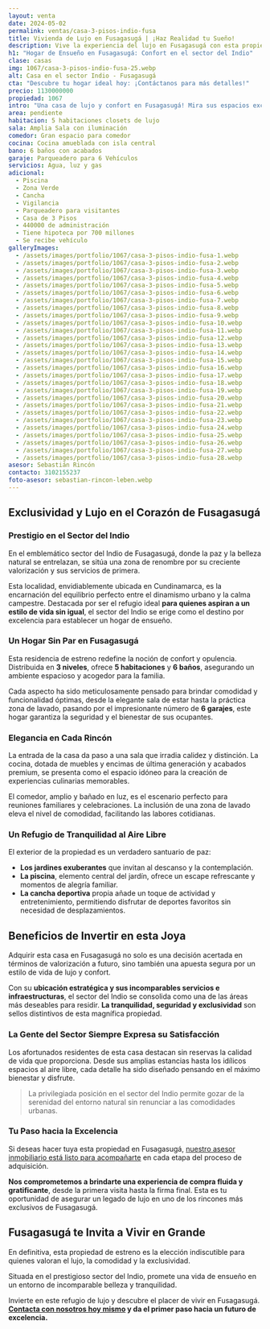 ```yaml
---
layout: venta
date: 2024-05-02
permalink: ventas/casa-3-pisos-indio-fusa
title: Vivienda de Lujo en Fusagasugá | ¡Haz Realidad tu Sueño!
description: Vive la experiencia del lujo en Fusagasugá con esta propiedad única. ¡No pierdas la oportunidad de invertir en tu futuro! ¡Haz clic para más detalles!
h1: "Hogar de Ensueño en Fusagasugá: Confort en el sector del Indio"
clase: casas
img: 1067/casa-3-pisos-indio-fusa-25.webp
alt: Casa en el sector Indio - Fusagasugá
cta: "Descubre tu hogar ideal hoy: ¡Contáctanos para más detalles!"
precio: 1130000000
propiedad: 1067
intro: "Una casa de lujo y confort en Fusagasugá! Mira sus espacios excepcionales y haz de este hogar tu refugio perfecto. Contáctanos hoy para más detalles."
area: pendiente
habitacion: 5 habitaciones closets de lujo
sala: Amplia Sala con iluminación 
comedor: Gran espacio para comedor
cocina: Cocina amueblada con isla central
bano: 6 baños con acabados 
garaje: Parqueadero para 6 Vehículos 
servicios: Agua, luz y gas 
adicional:
  - Piscina
  - Zona Verde
  - Cancha
  - Vigilancia
  - Parqueadero para visitantes
  - Casa de 3 Pisos
  - 440000 de administración
  - Tiene hipoteca por 700 millones
  - Se recibe vehículo
galleryImages:
  - /assets/images/portfolio/1067/casa-3-pisos-indio-fusa-1.webp
  - /assets/images/portfolio/1067/casa-3-pisos-indio-fusa-2.webp
  - /assets/images/portfolio/1067/casa-3-pisos-indio-fusa-3.webp
  - /assets/images/portfolio/1067/casa-3-pisos-indio-fusa-4.webp
  - /assets/images/portfolio/1067/casa-3-pisos-indio-fusa-5.webp
  - /assets/images/portfolio/1067/casa-3-pisos-indio-fusa-6.webp
  - /assets/images/portfolio/1067/casa-3-pisos-indio-fusa-7.webp
  - /assets/images/portfolio/1067/casa-3-pisos-indio-fusa-8.webp
  - /assets/images/portfolio/1067/casa-3-pisos-indio-fusa-9.webp
  - /assets/images/portfolio/1067/casa-3-pisos-indio-fusa-10.webp
  - /assets/images/portfolio/1067/casa-3-pisos-indio-fusa-11.webp
  - /assets/images/portfolio/1067/casa-3-pisos-indio-fusa-12.webp
  - /assets/images/portfolio/1067/casa-3-pisos-indio-fusa-13.webp
  - /assets/images/portfolio/1067/casa-3-pisos-indio-fusa-14.webp
  - /assets/images/portfolio/1067/casa-3-pisos-indio-fusa-15.webp
  - /assets/images/portfolio/1067/casa-3-pisos-indio-fusa-16.webp
  - /assets/images/portfolio/1067/casa-3-pisos-indio-fusa-17.webp
  - /assets/images/portfolio/1067/casa-3-pisos-indio-fusa-18.webp
  - /assets/images/portfolio/1067/casa-3-pisos-indio-fusa-19.webp
  - /assets/images/portfolio/1067/casa-3-pisos-indio-fusa-20.webp
  - /assets/images/portfolio/1067/casa-3-pisos-indio-fusa-21.webp
  - /assets/images/portfolio/1067/casa-3-pisos-indio-fusa-22.webp
  - /assets/images/portfolio/1067/casa-3-pisos-indio-fusa-23.webp
  - /assets/images/portfolio/1067/casa-3-pisos-indio-fusa-24.webp
  - /assets/images/portfolio/1067/casa-3-pisos-indio-fusa-25.webp
  - /assets/images/portfolio/1067/casa-3-pisos-indio-fusa-26.webp
  - /assets/images/portfolio/1067/casa-3-pisos-indio-fusa-27.webp
  - /assets/images/portfolio/1067/casa-3-pisos-indio-fusa-28.webp
asesor: Sebastián Rincón
contacto: 3102155237
foto-asesor: sebastian-rincon-leben.webp
---
```

## Exclusividad y Lujo en el Corazón de Fusagasugá

### Prestigio en el Sector del Indio

En el emblemático sector del Indio de Fusagasugá, donde la paz y la belleza natural se entrelazan, se sitúa una zona de renombre por su creciente valorización y sus servicios de primera.

Esta localidad, envidiablemente ubicada en Cundinamarca, es la encarnación del equilibrio perfecto entre el dinamismo urbano y la calma campestre. Destacada por ser el refugio ideal **para quienes aspiran a un estilo de vida sin igual**, el sector del Indio se erige como el destino por excelencia para establecer un hogar de ensueño.

### Un Hogar Sin Par en Fusagasugá

Esta residencia de estreno redefine la noción de confort y opulencia. Distribuida en **3 niveles**, ofrece **5 habitaciones** y **6 baños**, asegurando un ambiente espacioso y acogedor para la familia.

Cada aspecto ha sido meticulosamente pensado para brindar comodidad y funcionalidad óptimas, desde la elegante sala de estar hasta la práctica zona de lavado, pasando por el impresionante número de **6 garajes**, este hogar garantiza la seguridad y el bienestar de sus ocupantes.

### Elegancia en Cada Rincón

La entrada de la casa da paso a una sala que irradia calidez y distinción. La cocina, dotada de muebles y encimas de última generación y acabados premium, se presenta como el espacio idóneo para la creación de experiencias culinarias memorables.

El comedor, amplio y bañado en luz, es el escenario perfecto para reuniones familiares y celebraciones. La inclusión de una zona de lavado eleva el nivel de comodidad, facilitando las labores cotidianas.

### Un Refugio de Tranquilidad al Aire Libre

El exterior de la propiedad es un verdadero santuario de paz:

* **Los jardines exuberantes** que invitan al descanso y la contemplación.
* **La piscina**, elemento central del jardín, ofrece un escape refrescante y momentos de alegría familiar.
* **La cancha deportiva** propia añade un toque de actividad y entretenimiento, permitiendo disfrutar de deportes favoritos sin necesidad de desplazamientos.

## Beneficios de Invertir en esta Joya

Adquirir esta casa en Fusagasugá no solo es una decisión acertada en términos de valorización a futuro, sino también una apuesta segura por un estilo de vida de lujo y confort.

Con su **ubicación estratégica y sus incomparables servicios e infraestructuras**, el sector del Indio se consolida como una de las áreas más deseables para residir. **La tranquilidad, seguridad y exclusividad** son sellos distintivos de esta magnífica propiedad.

### La Gente del Sector Siempre Expresa su Satisfacción

Los afortunados residentes de esta casa destacan sin reservas la calidad de vida que proporciona. Desde sus amplias estancias hasta los idílicos espacios al aire libre, cada detalle ha sido diseñado pensando en el máximo bienestar y disfrute.

>La privilegiada posición en el sector del Indio permite gozar de la serenidad del entorno natural sin renunciar a las comodidades urbanas.

### Tu Paso hacia la Excelencia

Si deseas hacer tuya esta propiedad en Fusagasugá, [nuestro asesor inmobiliario está listo para acompañarte](#asesor) en cada etapa del proceso de adquisición.

**Nos comprometemos a brindarte una experiencia de compra fluida y gratificante**, desde la primera visita hasta la firma final. Esta es tu oportunidad de asegurar un legado de lujo en uno de los rincones más exclusivos de Fusagasugá.

## Fusagasugá te Invita a Vivir en Grande

En definitiva, esta propiedad de estreno es la elección indiscutible para quienes valoran el lujo, la comodidad y la exclusividad.

Situada en el prestigioso sector del Indio, promete una vida de ensueño en un entorno de incomparable belleza y tranquilidad.

Invierte en este refugio de lujo y descubre el placer de vivir en Fusagasugá. **[Contacta con nosotros hoy mismo](#asesor) y da el primer paso hacia un futuro de excelencia.**